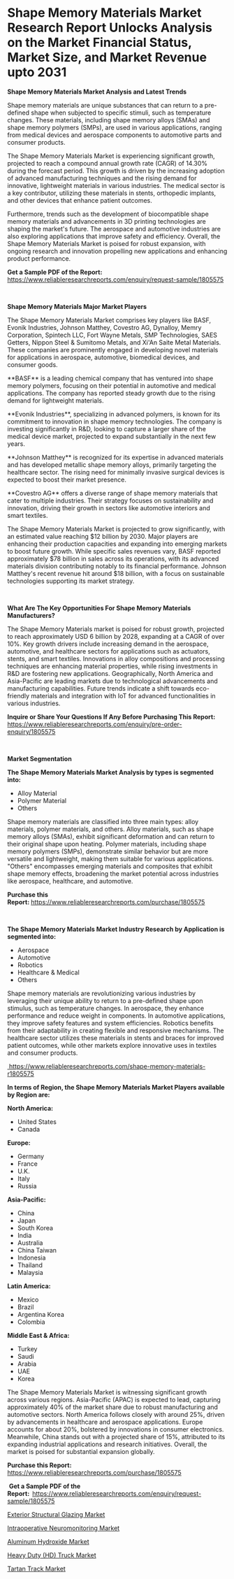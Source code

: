 <p><h1>Shape Memory Materials Market Research Report Unlocks Analysis on the Market Financial Status, Market Size, and Market Revenue upto 2031</h1></p><p><strong>Shape Memory Materials Market Analysis and Latest Trends</strong></p>
<p><p>Shape memory materials are unique substances that can return to a pre-defined shape when subjected to specific stimuli, such as temperature changes. These materials, including shape memory alloys (SMAs) and shape memory polymers (SMPs), are used in various applications, ranging from medical devices and aerospace components to automotive parts and consumer products.</p><p>The Shape Memory Materials Market is experiencing significant growth, projected to reach a compound annual growth rate (CAGR) of 14.30% during the forecast period. This growth is driven by the increasing adoption of advanced manufacturing techniques and the rising demand for innovative, lightweight materials in various industries. The medical sector is a key contributor, utilizing these materials in stents, orthopedic implants, and other devices that enhance patient outcomes. </p><p>Furthermore, trends such as the development of biocompatible shape memory materials and advancements in 3D printing technologies are shaping the market's future. The aerospace and automotive industries are also exploring applications that improve safety and efficiency. Overall, the Shape Memory Materials Market is poised for robust expansion, with ongoing research and innovation propelling new applications and enhancing product performance.</p></p>
<p><strong>Get a Sample PDF of the Report:&nbsp;</strong> <a href="https://www.reliableresearchreports.com/enquiry/request-sample/1805575?utm_campaign=38&utm_medium=2&utm_source=Github&utm_content=ia&utm_term=07112024&utm_id=shape-memory-materials">https://www.reliableresearchreports.com/enquiry/request-sample/1805575</a></p>
<p>&nbsp;</p>
<p><strong>Shape Memory Materials Major Market Players</strong></p>
<p><p>The Shape Memory Materials Market comprises key players like BASF, Evonik Industries, Johnson Matthey, Covestro AG, Dynalloy, Memry Corporation, Spintech LLC, Fort Wayne Metals, SMP Technologies, SAES Getters, Nippon Steel & Sumitomo Metals, and Xi'An Saite Metal Materials. These companies are prominently engaged in developing novel materials for applications in aerospace, automotive, biomedical devices, and consumer goods.</p><p>**BASF** is a leading chemical company that has ventured into shape memory polymers, focusing on their potential in automotive and medical applications. The company has reported steady growth due to the rising demand for lightweight materials. </p><p>**Evonik Industries**, specializing in advanced polymers, is known for its commitment to innovation in shape memory technologies. The company is investing significantly in R&D, looking to capture a larger share of the medical device market, projected to expand substantially in the next few years.</p><p>**Johnson Matthey** is recognized for its expertise in advanced materials and has developed metallic shape memory alloys, primarily targeting the healthcare sector. The rising need for minimally invasive surgical devices is expected to boost their market presence.</p><p>**Covestro AG** offers a diverse range of shape memory materials that cater to multiple industries. Their strategy focuses on sustainability and innovation, driving their growth in sectors like automotive interiors and smart textiles. </p><p>The Shape Memory Materials Market is projected to grow significantly, with an estimated value reaching $12 billion by 2030. Major players are enhancing their production capacities and expanding into emerging markets to boost future growth. While specific sales revenues vary, BASF reported approximately $78 billion in sales across its operations, with its advanced materials division contributing notably to its financial performance. Johnson Matthey's recent revenue hit around $18 billion, with a focus on sustainable technologies supporting its market strategy.</p></p>
<p>&nbsp;</p>
<p><strong>What Are The Key Opportunities For Shape Memory Materials Manufacturers?</strong></p>
<p><p>The Shape Memory Materials market is poised for robust growth, projected to reach approximately USD 6 billion by 2028, expanding at a CAGR of over 10%. Key growth drivers include increasing demand in the aerospace, automotive, and healthcare sectors for applications such as actuators, stents, and smart textiles. Innovations in alloy compositions and processing techniques are enhancing material properties, while rising investments in R&D are fostering new applications. Geographically, North America and Asia-Pacific are leading markets due to technological advancements and manufacturing capabilities. Future trends indicate a shift towards eco-friendly materials and integration with IoT for advanced functionalities in various industries.</p></p>
<p><strong>Inquire or Share Your Questions If Any Before Purchasing This Report:</strong> <a href="https://www.reliableresearchreports.com/enquiry/pre-order-enquiry/1805575?utm_campaign=38&utm_medium=2&utm_source=Github&utm_content=ia&utm_term=07112024&utm_id=shape-memory-materials">https://www.reliableresearchreports.com/enquiry/pre-order-enquiry/1805575</a></p>
<p>&nbsp;</p>
<p><strong>Market Segmentation</strong></p>
<p><strong>The Shape Memory Materials Market Analysis by types is segmented into:</strong></p>
<p><ul><li>Alloy Material</li><li>Polymer Material</li><li>Others</li></ul></p>
<p><p>Shape memory materials are classified into three main types: alloy materials, polymer materials, and others. Alloy materials, such as shape memory alloys (SMAs), exhibit significant deformation and can return to their original shape upon heating. Polymer materials, including shape memory polymers (SMPs), demonstrate similar behavior but are more versatile and lightweight, making them suitable for various applications. "Others" encompasses emerging materials and composites that exhibit shape memory effects, broadening the market potential across industries like aerospace, healthcare, and automotive.</p></p>
<p><strong>Purchase this Report:&nbsp;</strong><a href="https://www.reliableresearchreports.com/purchase/1805575?utm_campaign=38&utm_medium=2&utm_source=Github&utm_content=ia&utm_term=07112024&utm_id=shape-memory-materials">https://www.reliableresearchreports.com/purchase/1805575</a></p>
<p>&nbsp;</p>
<p><strong>The Shape Memory Materials Market Industry Research by Application is segmented into:</strong></p>
<p><ul><li>Aerospace</li><li>Automotive</li><li>Robotics</li><li>Healthcare & Medical</li><li>Others</li></ul></p>
<p><p>Shape memory materials are revolutionizing various industries by leveraging their unique ability to return to a pre-defined shape upon stimulus, such as temperature changes. In aerospace, they enhance performance and reduce weight in components. In automotive applications, they improve safety features and system efficiencies. Robotics benefits from their adaptability in creating flexible and responsive mechanisms. The healthcare sector utilizes these materials in stents and braces for improved patient outcomes, while other markets explore innovative uses in textiles and consumer products.</p></p>
<p><a href="https://www.reliableresearchreports.com/shape-memory-materials-r1805575?utm_campaign=38&utm_medium=2&utm_source=Github&utm_content=ia&utm_term=07112024&utm_id=shape-memory-materials">&nbsp;https://www.reliableresearchreports.com/shape-memory-materials-r1805575</a></p>
<p><strong>In terms of Region, the Shape Memory Materials Market Players available by Region are:</strong></p>
<p>
    <p> <strong> North America: </strong>
        <ul>
            <li>United States</li>
            <li>Canada</li>
        </ul>
        </p> 
    <p> <strong> Europe: </strong>
        <ul>
            <li>Germany</li>
            <li>France</li>
            <li>U.K.</li>
            <li>Italy</li>
            <li>Russia</li>
        </ul>
        </p> 
    <p> <strong> Asia-Pacific: </strong>
        <ul>
            <li>China</li>
            <li>Japan</li>
            <li>South Korea</li>
            <li>India</li>
            <li>Australia</li>
            <li>China Taiwan</li>
            <li>Indonesia</li>
            <li>Thailand</li>
            <li>Malaysia</li>
        </ul>
        </p> 
    <p> <strong> Latin America: </strong>
        <ul>
            <li>Mexico</li>
            <li>Brazil</li>
            <li>Argentina Korea</li>
            <li>Colombia</li>
        </ul>
        </p> 
    <p> <strong> Middle East & Africa: </strong>
        <ul>
            <li>Turkey</li>
            <li>Saudi</li>
            <li>Arabia</li>
            <li>UAE</li>
            <li>Korea</li>
        </ul>
    </p>
    </p>
<p><p>The Shape Memory Materials Market is witnessing significant growth across various regions. Asia-Pacific (APAC) is expected to lead, capturing approximately 40% of the market share due to robust manufacturing and automotive sectors. North America follows closely with around 25%, driven by advancements in healthcare and aerospace applications. Europe accounts for about 20%, bolstered by innovations in consumer electronics. Meanwhile, China stands out with a projected share of 15%, attributed to its expanding industrial applications and research initiatives. Overall, the market is poised for substantial expansion globally.</p></p>
<p><strong>Purchase this Report: </strong><a href="https://www.reliableresearchreports.com/purchase/1805575?utm_campaign=38&utm_medium=2&utm_source=Github&utm_content=ia&utm_term=07112024&utm_id=shape-memory-materials">https://www.reliableresearchreports.com/purchase/1805575</a></p>
<p>&nbsp;<strong>Get a Sample PDF of the Report:&nbsp;&nbsp;</strong><a href="https://www.reliableresearchreports.com/enquiry/request-sample/1805575?utm_campaign=38&utm_medium=2&utm_source=Github&utm_content=ia&utm_term=07112024&utm_id=shape-memory-materials">https://www.reliableresearchreports.com/enquiry/request-sample/1805575</a></p>
<p><strong></strong></p>
<p><p><a href="https://www.linkedin.com/pulse/exterior-structural-glazing-market-size-type-product-global-rgtoe?utm_campaign=38&utm_medium=2&utm_source=Github&utm_content=ia&utm_term=07112024&utm_id=shape-memory-materials">Exterior Structural Glazing Market</a></p><p><a href="https://issuu.com/reportprime-2/docs/intraoperative-neuromonitoring-mark_d20961eac400bb?utm_campaign=38&utm_medium=2&utm_source=Github&utm_content=ia&utm_term=07112024&utm_id=shape-memory-materials">Intraoperative Neuromonitoring Market</a></p><p><a href="https://github.com/KejsiLoshi121/Market-Research-Report-List-1/blob/main/aluminum-hydroxide-market.md?utm_campaign=38&utm_medium=2&utm_source=Github&utm_content=ia&utm_term=07112024&utm_id=shape-memory-materials">Aluminum Hydroxide Market</a></p><p><a href="https://www.linkedin.com/pulse/heavy-duty-hd-truck-market-opportunities-emerging-global-lwa4e?utm_campaign=38&utm_medium=2&utm_source=Github&utm_content=ia&utm_term=07112024&utm_id=shape-memory-materials">Heavy Duty (HD) Truck Market</a></p><p><a href="https://medium.com/@toniaujlan7x4/the-global-tartan-track-market-is-at-the-forefront-of-innovation-driving-rapid-industry-6555657e4540?utm_campaign=38&utm_medium=2&utm_source=Github&utm_content=ia&utm_term=07112024&utm_id=shape-memory-materials">Tartan Track Market</a></p></p>